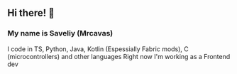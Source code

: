 <!-- 
## Привет! 👋
### Меня зовут Савелий (Mrcavas)
Я прогаю на TS, Python, Java, Kotlin (Особенно Fabric моды), C (микроконтроллеры) и других языках
Сейчас работаю на фронте
-->

## Hi there! 👋
### My name is Saveliy (Mrcavas)
I code in TS, Python, Java, Kotlin (Espessially Fabric mods), C (microcontrollers) and other languages
Right now I'm working as a Frontend dev
